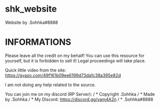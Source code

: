 # shk_website
Website by .Sohhka#8888

# INFORMATIONS
Please leave all the credit on my behalf!
You can use this resource for yourself, but it is forbidden to sell it! Legal proceedings will take place.

Quick little video from the site: https://gyazo.com/49f161b09ee6199d73da1c38a395e82d

I am not doing any help related to the source.

You can join me on my discord (RP Server):
/ * Copyright .Sohhka
/ * Made by .Sohhka
/ * My Discord: https://discord.gg/vam4A2n
/ * .Sohhka#8888

